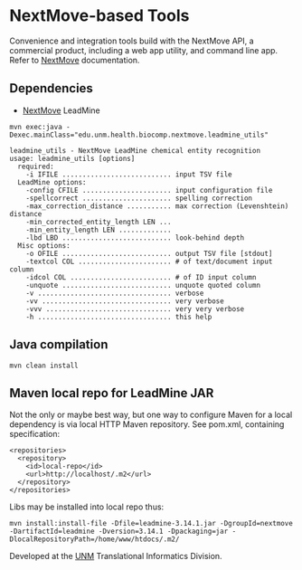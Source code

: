 # NextMove-based Tools


Convenience and integration tools build with the NextMove API, a commercial product,
including a web app utility, and command line app. Refer to
[NextMove](http://nextmovesoftware.com "NextMove website")
documentation.

## Dependencies

* [NextMove](http://nextmovesoftware.com "NextMove website") LeadMine


```
mvn exec:java -Dexec.mainClass="edu.unm.health.biocomp.nextmove.leadmine_utils"

leadmine_utils - NextMove LeadMine chemical entity recognition
usage: leadmine_utils [options]
  required:
    -i IFILE ........................... input TSV file
  LeadMine options:
    -config CFILE ...................... input configuration file
    -spellcorrect ...................... spelling correction
    -max_correction_distance ........... max correction (Levenshtein) distance
    -min_corrected_entity_length LEN ... 
    -min_entity_length LEN ............. 
    -lbd LBD ........................... look-behind depth
  Misc options:
    -o OFILE ........................... output TSV file [stdout]
    -textcol COL ....................... # of text/document input column
    -idcol COL ......................... # of ID input column
    -unquote ........................... unquote quoted column
    -v ................................. verbose
    -vv ................................ very verbose
    -vvv ............................... very very verbose
    -h ................................. this help

```

## Java compilation

```
mvn clean install
```

## Maven local repo for LeadMine JAR

Not the only or maybe best way, but one way to configure Maven for a 
local dependency is via local HTTP Maven repository. See pom.xml, containing
specification:

```
<repositories>
  <repository>
    <id>local-repo</id>
    <url>http://localhost/.m2</url>
  </repository>
</repositories>
```

Libs may be installed into local repo thus:

```
mvn install:install-file -Dfile=leadmine-3.14.1.jar -DgroupId=nextmove -DartifactId=leadmine -Dversion=3.14.1 -Dpackaging=jar -DlocalRepositoryPath=/home/www/htdocs/.m2/
```

Developed at the [UNM](http://www.unm.edu) Translational Informatics Division.

